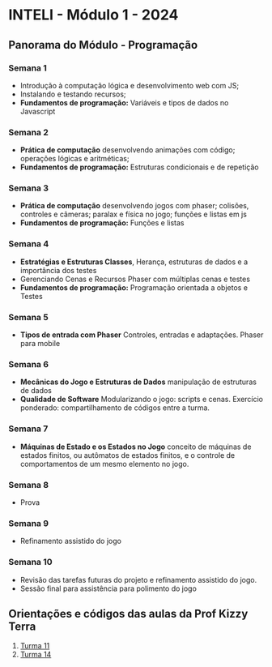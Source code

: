# INTELI - Módulo 1 - 2024

## Panorama do Módulo - Programação
### Semana 1
- Introdução à computação lógica e desenvolvimento web com JS; 
- Instalando e testando recursos;
- **Fundamentos de programação:** Variáveis e tipos de dados no Javascript
### Semana 2
- **Prática de computação** desenvolvendo animações com código; operações lógicas e aritméticas;
- **Fundamentos de programação:** Estruturas condicionais e de repetição
### Semana 3
- **Prática de computação** desenvolvendo jogos com phaser; colisões, controles e câmeras; paralax e física no jogo; funções e listas em js
- **Fundamentos de programação:** Funções e listas
### Semana 4
- **Estratégias e Estruturas Classes**, Herança, estruturas de dados e a importância dos testes
- Gerenciando Cenas e Recursos Phaser com múltiplas cenas e testes
- **Fundamentos de programação:** Programação orientada a objetos e Testes
### Semana 5
- **Tipos de entrada com Phaser** Controles, entradas e adaptações. Phaser para mobile
### Semana 6
- **Mecânicas do Jogo e Estruturas de Dados** manipulação de estruturas de dados
- **Qualidade de Software** Modularizando o jogo: scripts e cenas. Exercício ponderado: compartilhamento de códigos entre a turma.
### Semana 7
  - **Máquinas de Estado e os Estados no Jogo** conceito de máquinas de estados finitos, ou autômatos de estados finitos, e o controle de comportamentos de um mesmo elemento no jogo.
### Semana 8 
- Prova
### Semana 9
- Refinamento assistido do jogo
### Semana 10
- Revisão das tarefas futuras do projeto e refinamento assistido do jogo.
- Sessão final para assistência para polimento do jogo


## Orientações e códigos das aulas da Prof Kizzy Terra
1. [Turma 11](https://github.com/kterra/Inteli-20241A-Workspace-Aulas/tree/main/INTELI-M1-T11)
2. [Turma 14](https://github.com/kterra/Inteli-20241A-Workspace-Aulas/tree/main/INTELI-M1-T14)
